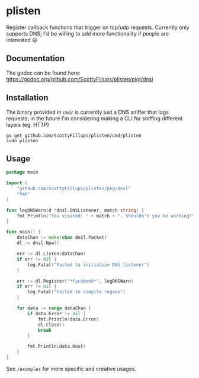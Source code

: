 # plisten

Register callback functions that trigger on tcp/udp requests. Currently only supports DNS; I'd be willing to add more functionality if people are interested :smiley:

## Documentation

The godoc can be found here: https://godoc.org/github.com/ScottyFillups/plisten/pkg/dnsl

## Installation

The binary provided in `cmd/` is currently just a DNS sniffer that logs requests; in the future I'm considering making a CLI for sniffing different layers (eg. HTTP)

```
go get github.com/ScottyFillups/plisten/cmd/plisten
sudo plisten
```

## Usage

```go
package main

import (
	"github.com/ScottyFillups/plisten/pkg/dnsl"
	"fmt"
)

func logDNSWarn(d *dnsl.DNSListener, match string) {
	fmt.Println("You visited: " + match + ". Shouldn't you be working?")
}

func main() {
	dataChan := make(chan dnsl.Packet)
	dl := dnsl.New()

	err := dl.Listen(dataChan)
	if err != nil {
		log.Fatal("Failed to initialize DNS listener")
	}

	err := dl.Register("*facebook*", logDNSWarn)
	if err != nil {
		log.Fatal("Failed to compile regexp")
	}

	for data := range dataChan {
		if data.Error != nil {
			fmt.Println(data.Error)
			dl.Close()
			break
		}

		fmt.Println(data.Host)
	}
}
```

See `/examples` for more specific and creative usages.
